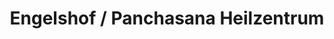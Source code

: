 ---
title: "Engelshof / Panchasana Heilzentrum"
url: /elsdorf/engelshof-panchasana-heilzentrum/
shop: Kräuter
---